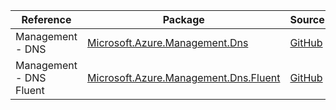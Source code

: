 | Reference | Package | Source |
|---|---|---|
|Management - DNS|[Microsoft.Azure.Management.Dns](https://www.nuget.org/packages/Microsoft.Azure.Management.Dns)|[GitHub](https://github.com/Azure/azure-sdk-for-net/blob/main/)|
|Management - DNS Fluent|[Microsoft.Azure.Management.Dns.Fluent](https://www.nuget.org/packages/Microsoft.Azure.Management.Dns.Fluent)|[GitHub](https://github.com/Azure/azure-sdk-for-net/blob/main/)|
